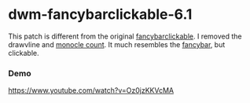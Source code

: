 # dwm-fancybarclickable-6.1
This patch is different from the original [fancybarclickable](https://dwm.suckless.org/patches/fancybarclickable/). I removed the drawvline and [monocle count](https://dwm.suckless.org/patches/monocle_count/). It much resembles the [fancybar](https://dwm.suckless.org/patches/fancybar/), but clickable.
### Demo
https://www.youtube.com/watch?v=Oz0jzKKVcMA
